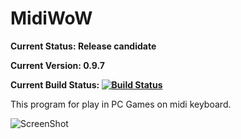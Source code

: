 # MidiWoW

**Current Status: Release candidate**

**Current Version: 0.9.7**

**Current Build Status: [![Build Status](https://travis-ci.org/vylgin/MidiWoW.png?branch=master)](https://travis-ci.org/vylgin/MidiWoW)**

This program for play in PC Games on midi keyboard.

![ScreenShot](https://raw.github.com/vylgin/MidiWoW/master/src/main/resources/images/MainWindow-0.9.3.jpg)

